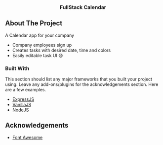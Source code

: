 
<!-- PROJECT LOGO -->
<br />
<p align="center">

  <h3 align="center">FullStack Calendar</h3>
</p>





<!-- ABOUT THE PROJECT -->
## About The Project

A Calendar app for your company


* Company employees sign up
* Creates tasks with desired date, time and colors 
* Easily editable task UI :smile:


### Built With

This section should list any major frameworks that you built your project using. Leave any add-ons/plugins for the acknowledgements section. Here are a few examples.
* [ExpressJS](https://expressjs.com/)
* [VanillaJS](https://www.javascript.com/)
* [NodeJS](https://nodejs.dev/)











<!-- ACKNOWLEDGEMENTS -->
## Acknowledgements
* [Font Awesome](https://fontawesome.com)





